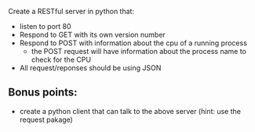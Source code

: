 Create a RESTful server in python that:
- listen to port 80
- Respond to GET with its own version number
- Respond to POST with information about the cpu of a running process
  - the POST request will have information about the process name to check for the CPU
- All request/reponses should be using JSON


Bonus points:
-------------
- create a python client that can talk to the above server (hint: use the request pakage)

